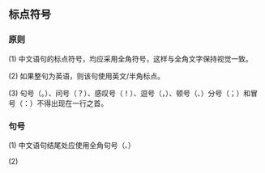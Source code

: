 ## 标点符号

### 原则
(1) 中文语句的标点符号，均应采用全角符号，这样与全角文字保持视觉一致。

(2) 如果整句为英语，则该句使用英文/半角标点。

(3) 句号（。）、问号（？）、感叹号（！）、逗号（，）、顿号（、）分号（；）和冒号（：）不得出现在一行之首。

### 句号
(1) 中文语句结尾处应使用全角句号（`。`）

(2) 
